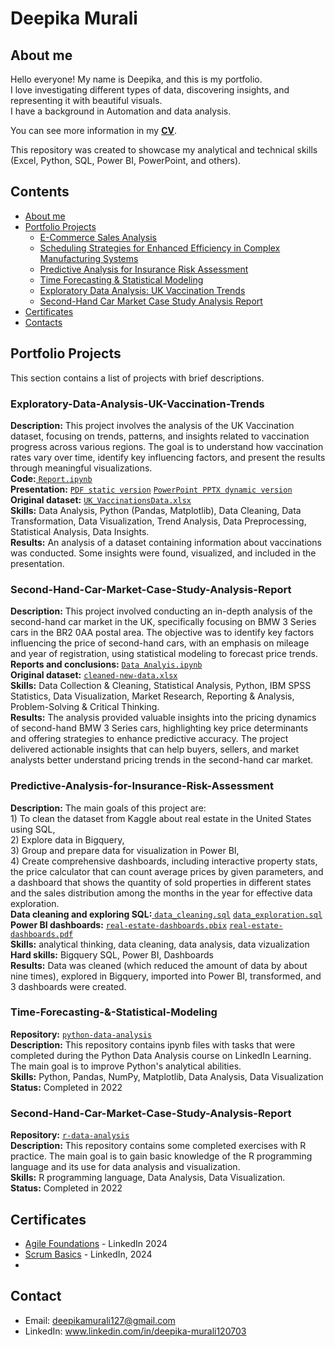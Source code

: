 # Deepika Murali
## About me
Hello everyone! My name is Deepika, and this is my portfolio.<br>
I love investigating different types of data, discovering insights, and representing it with beautiful visuals.<br>
I have a background in Automation and data analysis.<br>

You can see more information in my [**CV**](https://github.com/Deepikamurali07/Main/blob/main/CV_Deepika%20Murali.pdf).

This repository was created to showcase my analytical and technical skills (Excel, Python, SQL, Power BI, PowerPoint, and others).
## Contents
* [About me](#about-me)
* [Portfolio Projects](#portfolio-projects)
  - [E-Commerce Sales Analysis](#ECommerce-Sales-Analysis)
  - [Scheduling Strategies for Enhanced Efficiency in Complex Manufacturing Systems](#Scheduling-Strategies-for-Enhanced-Efficiency-in-Complex-Manufacturing-Systems) 
  - [Predictive Analysis for Insurance Risk Assessment](#Predictive-Analysis-for-Insurance-Risk-Assessment)
  - [Time Forecasting & Statistical Modeling](#Time-Forecasting-&-Statistical-Modeling)
  - [Exploratory Data Analysis: UK Vaccination Trends](#Exploratory-Data-Analysis-UK-Vaccination-Trends)
  - [Second-Hand Car Market Case Study Analysis Report](#Second-Hand-Car-Market-Case-Study-Analysis-Report)
* [Certificates](#certificates)
* [Contacts](#contacts)
## Portfolio Projects
This section contains a list of projects with brief descriptions.
### Exploratory-Data-Analysis-UK-Vaccination-Trends
**Description:** This project involves the analysis of the UK Vaccination dataset, focusing on trends, patterns, and insights related to vaccination progress across various regions. The goal is to understand how vaccination rates vary over time, identify key influencing factors, and present the results through meaningful visualizations.<br>
**Code:**<a href = "https://github.com/Deepikamurali07/Main/blob/main/Python/UK%20Vaccination%20Data%20Analysis/Report.ipynb">
  <code>Report.ipynb</code></a><br>
**Presentation:** <a href = "">
  <code>PDF static version</code></a> <a href = "">
  <code>PowerPoint PPTX dynamic version</code></a><br>
**Original dataset:** <a href = "https://github.com/Deepikamurali07/Main/blob/main/Python/UK%20Vaccination%20Data%20Analysis/UK_VaccinationsData.xlsx">
  <code>UK_VaccinationsData.xlsx</code></a><br>
**Skills:** Data Analysis, Python (Pandas, Matplotlib), Data Cleaning, Data Transformation, Data Visualization, Trend Analysis, Data Preprocessing, Statistical Analysis, Data Insights.<br>
**Results:** An analysis of a dataset containing information about vaccinations was conducted. Some insights were found, visualized, and included in the presentation.
### Second-Hand-Car-Market-Case-Study-Analysis-Report
**Description:** This project involved conducting an in-depth analysis of the second-hand car market in the UK, specifically focusing on BMW 3 Series cars in the BR2 0AA postal area. The objective was to identify key factors influencing the price of second-hand cars, with an emphasis on mileage and year of registration, using statistical modeling to forecast price trends.<br>
**Reports and conclusions:** <a href = "https://github.com/Deepikamurali07/Main/blob/main/Python/Second%20Hand%20Car%20Analysis/Data_mining_v0.2.ipynb">
  <code>Data Analyis.ipynb</code></a> <br>
**Original dataset:** <a href = "https://github.com/Deepikamurali07/Main/blob/main/Python/Second%20Hand%20Car%20Analysis/cleaned_data_new.xlsx">
  <code>cleaned-new-data.xlsx</code></a><br>
**Skills:** Data Collection & Cleaning, Statistical Analysis, Python, IBM SPSS Statistics, Data Visualization, Market Research, Reporting & Analysis, Problem-Solving & Critical Thinking.<br>
**Results:** The analysis provided valuable insights into the pricing dynamics of second-hand BMW 3 Series cars, highlighting key price determinants and offering strategies to enhance predictive accuracy. The project delivered actionable insights that can help buyers, sellers, and market analysts better understand pricing trends in the second-hand car market. 
### Predictive-Analysis-for-Insurance-Risk-Assessment
**Description:** The main goals of this project are: <br> 1) To clean the dataset from Kaggle about real estate in the United States using SQL, <br>2) Explore data in Bigquery, <br> 3) Group and prepare data for visualization in Power BI, <br> 4) Create comprehensive dashboards, including interactive property stats, the price calculator that can count average prices by given parameters, and a dashboard that shows the quantity of sold properties in different states and the sales distribution among the months in the year for effective data exploration. <br>
**Data cleaning and exploring SQL:**<a href = "">
  <code>data_cleaning.sql</code></a> <a href = "">
  <code>data_exploration.sql</code></a><br> 
**Power BI dashboards:** <a href = "">
  <code>real-estate-dashboards.pbix</code></a> <a href = "">
  <code>real-estate-dashboards.pdf</code></a><br>
**Skills:** analytical thinking, data cleaning, data analysis, data vizualization<br>
**Hard skills:** Bigquery SQL, Power BI, Dashboards <br>
**Results:** Data was cleaned (which reduced the amount of data by about nine times), explored in Bigquery, imported into Power BI, transformed, and 3 dashboards were created.
### Time-Forecasting-&-Statistical-Modeling
**Repository:** <a href = "">
  <code>python-data-analysis</code></a> <br> 
**Description:** This repository contains ipynb files with tasks that were completed during the Python Data Analysis course on LinkedIn Learning. The main goal is to improve Python's analytical abilities. <br>
**Skills:** Python, Pandas, NumPy, Matplotlib, Data Analysis, Data Visualization <br>
**Status:** Completed in 2022
### Second-Hand-Car-Market-Case-Study-Analysis-Report
**Repository:** <a href = "">
  <code>r-data-analysis</code></a> <br>
**Description:** This repository contains some completed exercises with R practice. The main goal is to gain basic knowledge of the R programming language and its use for data analysis and visualization.<br>
**Skills:** R programming language, Data Analysis, Data Visualization. <br> 
**Status:** Completed in 2022
## Certificates
* [Agile Foundations]() - LinkedIn 2024
* [Scrum Basics]() - LinkedIn, 2024
* 
## Contact
* Email: deepikamurali127@gmail.com
* LinkedIn: www.linkedin.com/in/deepika-murali120703

